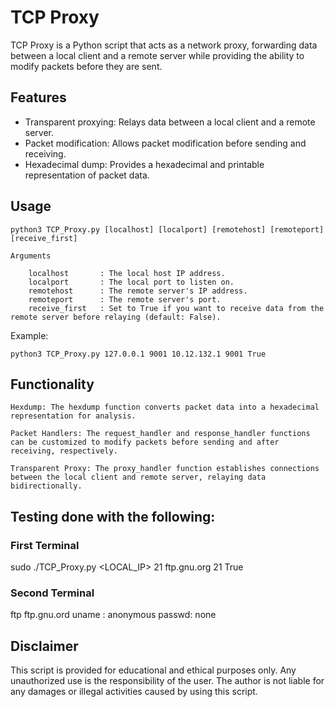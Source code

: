 # TCP Proxy

TCP Proxy is a Python script that acts as a network proxy, forwarding data between a local client and a remote server while providing the ability to modify packets before they are sent.

## Features

- Transparent proxying: Relays data between a local client and a remote server.
- Packet modification: Allows packet modification before sending and receiving.
- Hexadecimal dump: Provides a hexadecimal and printable representation of packet data.

## Usage

```shell
python3 TCP_Proxy.py [localhost] [localport] [remotehost] [remoteport] [receive_first]

Arguments

    localhost		: The local host IP address.
    localport		: The local port to listen on.
    remotehost		: The remote server's IP address.
    remoteport		: The remote server's port.
    receive_first	: Set to True if you want to receive data from the remote server before relaying (default: False).
```
Example:
```shell
python3 TCP_Proxy.py 127.0.0.1 9001 10.12.132.1 9001 True
```

## Functionality

    Hexdump: The hexdump function converts packet data into a hexadecimal representation for analysis.

    Packet Handlers: The request_handler and response_handler functions can be customized to modify packets before sending and after receiving, respectively.

    Transparent Proxy: The proxy_handler function establishes connections between the local client and remote server, relaying data bidirectionally.
    
## Testing done with the following:

### First Terminal

sudo ./TCP_Proxy.py <LOCAL_IP> 21 ftp.gnu.org 21 True
### Second Terminal
ftp ftp.gnu.ord
	uname : anonymous
	passwd: none

## Disclaimer

This script is provided for educational and ethical purposes only. Any unauthorized use is the responsibility of the user. The author is not liable for any damages or illegal activities caused by using this script.
